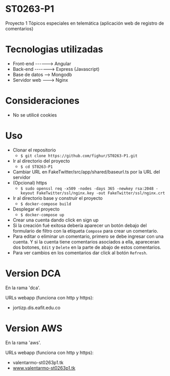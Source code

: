# ST0263-P1
Proyecto 1 Tópicos especiales en telemática (aplicación web de registro de comentarios)

# Tecnologias utilizadas
* Front-end ------> Angular
* Back-end -------> Express (Javascript)
* Base de datos --> Mongodb
* Servidor web ---> Nginx

# Consideraciones
* No se utilicé cookies

# Uso
* Clonar el repositorio
    * ```$ git clone https://github.com/fighur/ST0263-P1.git```
* Ir al directorio del proyecto
    * ```$ cd ST0263-P1```
* Cambiar URL en FakeTwitter/src/app/shared/baseurl.ts por la URL del servidor
* (Opcional) https
    * ```$ sudo openssl req -x509 -nodes -days 365 -newkey rsa:2048 -keyout FakeTwitter/ssl/nginx.key -out FakeTwitter/ssl/nginx.crt```
* Ir al directorio base y construir el proyecto
    * ```$ docker-compose build```
* Desplegar el proyecto
    * ```$ docker-compose up```
* Crear una cuenta dando click en sign up
* Si la creación fué exitosa debería aparecer un botón debajo del formulario de filtro con la etiqueta ```Compose``` para crear un comentario.
* Para editar o eliminar un comentario, primero se debe ingresar con una cuenta. Y si la cuenta tiene comentarios asociados a ella, apareceran dos botones, ```Edit``` y ```Delete``` en la parte de abajo de estos comentarios.
* Para ver cambios en los comentarios dar click al botón ```Refresh```.

# Version DCA
En la rama 'dca'.

URLs webapp (funciona con http y https):
* jortizp.dis.eafit.edu.co

# Version AWS
En la rama 'aws'.

URLs webapp (funciona con http y https):
* valentarmo-st0263p1.tk
* www.valentarmo-st0263p1.tk
